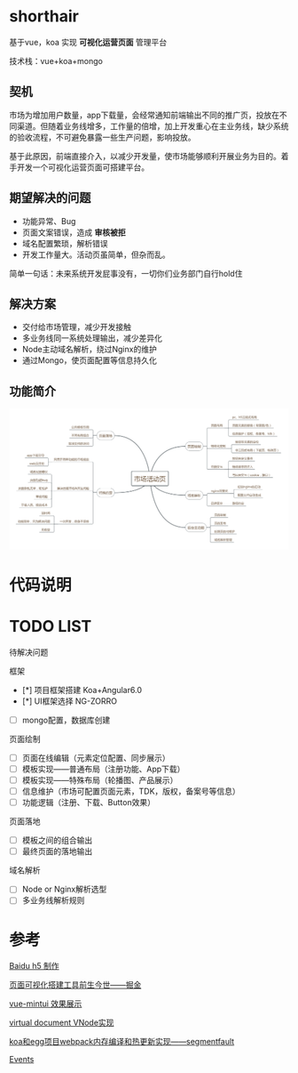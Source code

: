 # shorthair
基于vue，koa 实现 **可视化运营页面** 管理平台

技术栈：vue+koa+mongo

## 契机
市场为增加用户数量，app下载量，会经常通知前端输出不同的推广页，投放在不同渠道。但随着业务线增多，工作量的倍增，加上开发重心在主业务线，缺少系统的验收流程，不可避免暴露一些生产问题，影响投放。

基于此原因，前端直接介入，以减少开发量，使市场能够顺利开展业务为目的。着手开发一个可视化运营页面可搭建平台。

## 期望解决的问题
- 功能异常、Bug
- 页面文案错误，造成 **审核被拒**
- 域名配置繁琐，解析错误
- 开发工作量大。活动页虽简单，但杂而乱。

简单一句话：未来系统开发屁事没有，一切你们业务部门自行hold住

## 解决方案
- 交付给市场管理，减少开发接触
- 多业务线同一系统处理输出，减少差异化
- Node主动域名解析，绕过Nginx的维护
- 通过Mongo，使页面配置等信息持久化

## 功能简介
![简介](./doc/market.png)

# 代码说明


# TODO LIST
待解决问题

框架
- [*] 项目框架搭建 Koa+Angular6.0
- [*] UI框架选择 NG-ZORRO
- [ ] mongo配置，数据库创建

页面绘制
- [ ] 页面在线编辑（元素定位配置、同步展示）
- [ ] 模板实现——普通布局（注册功能、App下载）
- [ ] 模板实现——特殊布局（轮播图、产品展示）
- [ ] 信息维护（市场可配置页面元素，TDK，版权，备案号等信息）
- [ ] 功能逻辑（注册、下载、Button效果）

页面落地
- [ ] 模板之间的组合输出
- [ ] 最终页面的落地输出

域名解析
- [ ] Node or Nginx解析选型
- [ ] 多业务线解析规则

# 参考
[Baidu h5 制作](https://h5.bce.baidu.com)

[页面可视化搭建工具前生今世——掘金](https://juejin.im/post/5b0324f4518825426a20008d)

[vue-mintui 效果展示](https://github.com/mint-ui/docs/blob/master/src/components/phone.vue)

[virtual document VNode实现](https://segmentfault.com/a/1190000008291645)

[koa和egg项目webpack内存编译和热更新实现——segmentfault](https://segmentfault.com/a/1190000009377030)

[Events](https://developer.mozilla.org/zh-CN/docs/Web/Events)